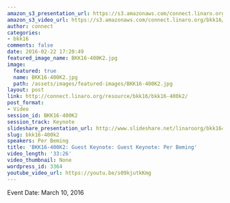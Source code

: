 ```yaml
---
amazon_s3_presentation_url: https://s3.amazonaws.com/connect.linaro.org/bkk16/Presentations/Thursday/BKK16-400A.pdf
amazon_s3_video_url: https://s3.amazonaws.com/connect.linaro.org/bkk16/Videos/Thursday/bkk16-400k2%20The%20Networked%20Society%20and%205G.mp4
author: connect
categories:
- bkk16
comments: false
date: 2016-02-22 17:20:49
featured_image_name: BKK16-400K2.jpg
image:
  featured: true
  name: BKK16-400K2.jpg
  path: /assets/images/featured-images/BKK16-400K2.jpg
layout: post
link: http://connect.linaro.org/resource/bkk16/bkk16-400k2/
post_format:
- Video
session_id: BKK16-400K2
session_track: Keynote
slideshare_presentation_url: http://www.slideshare.net/linaroorg/bkk16400k2-the-networked-society-and-5g
slug: bkk16-400k2
speakers: Per Beming
title: 'BKK16-400K2: Guest Keynote: Guest Keynote: Per Beming'
video_length: '33:26'
video_thumbnail: None
wordpress_id: 3364
youtube_video_url: https://youtu.be/s09kjutkKmg
---
```


Event Date: March 10, 2016